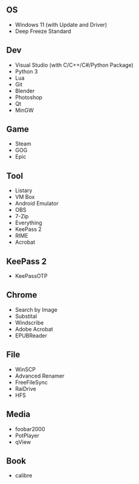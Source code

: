 ## OS
- Windows 11 (with Update and Driver)
- Deep Freeze Standard

## Dev
- Visual Studio (with C/C++/C#/Python Package)
- Python 3
- Lua
- Git
- Blender
- Photoshop
- Qt
- MinGW

## Game
- Steam
- GOG
- Epic

## Tool
- Listary
- VM Box
- Android Emulator
- OBS
- 7-Zip
- Everything
- KeePass 2
- RIME
- Acrobat

## KeePass 2
- KeePassOTP

## Chrome
- Search by Image
- Substital
- Windscribe
- Adobe Acrobat
- EPUBReader

## File
- WinSCP
- Advanced Renamer
- FreeFileSync
- RaiDrive
- HFS

## Media
- foobar2000
- PotPlayer
- qView

## Book
- calibre

